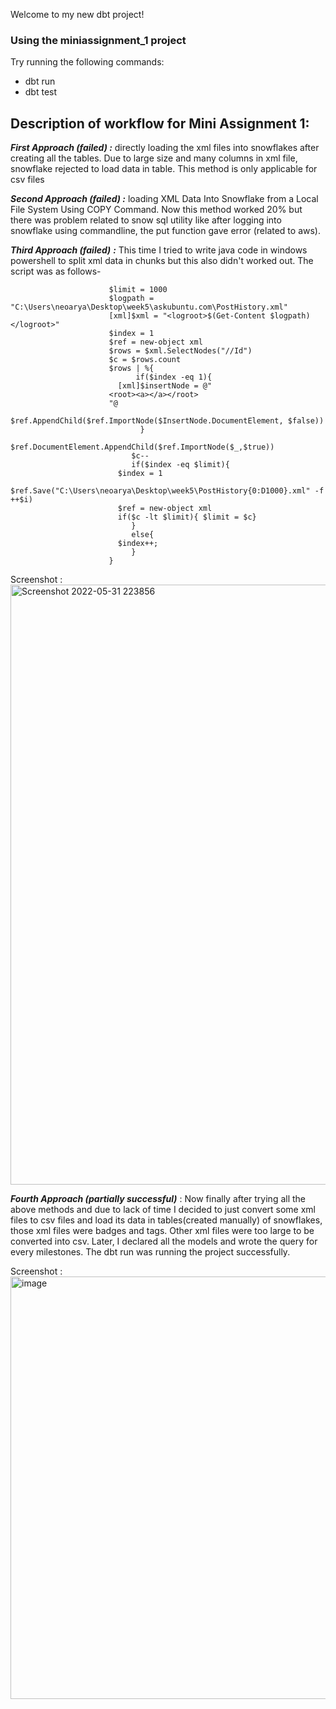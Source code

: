 Welcome to my new dbt project!

### Using the miniassignment_1 project

Try running the following commands:
- dbt run
- dbt test

## Description of workflow for Mini Assignment 1:

_**First Approach (failed) :**_ directly loading the xml files into snowflakes after creating all the tables. Due to large size and many columns in xml file, snowflake rejected to load data in table. This method is only applicable for csv files

_**Second Approach (failed) :**_ loading XML Data Into Snowflake from a Local File System Using COPY Command. Now this method worked 20% but there was problem related to snow sql utility like after logging into snowflake using commandline, the put function gave error (related to aws).

_**Third Approach (failed)** **:**_ This time I tried to write java code in windows powershell to split xml data in chunks but this also didn't worked out. The script was as follows-
                          
                          $limit = 1000
                          $logpath = "C:\Users\neoarya\Desktop\week5\askubuntu.com\PostHistory.xml"
                          [xml]$xml = "<logroot>$(Get-Content $logpath)</logroot>"
                          $index = 1
                          $ref = new-object xml
                          $rows = $xml.SelectNodes("//Id")
                          $c = $rows.count
                          $rows | %{
                                if($index -eq 1){
                            [xml]$insertNode = @"
                          <root><a></a></root>
                          "@
                            $ref.AppendChild($ref.ImportNode($InsertNode.DocumentElement, $false))
                                 }
                                 $ref.DocumentElement.AppendChild($ref.ImportNode($_,$true))
                               $c--
                               if($index -eq $limit){
                            $index = 1
                            $ref.Save("C:\Users\neoarya\Desktop\week5\PostHistory{0:D1000}.xml" -f ++$i)
                            $ref = new-object xml
                            if($c -lt $limit){ $limit = $c}
                               }
                               else{
                            $index++;
                               }
                          }

Screenshot : <img width="960" alt="Screenshot 2022-05-31 223856" src="https://user-images.githubusercontent.com/104750261/171236793-babbc5d4-7216-4b89-93ec-c792b1fa0d53.png">

_**Fourth Approach (partially successful)**_ : Now finally after trying all the above methods and due to lack of time I decided to just convert some xml files to csv files and load its data in tables(created manually) of snowflakes, those xml files were badges and tags. Other xml files were too large to be converted into csv.
Later, I declared all the models and wrote the query for every milestones. The dbt run was running the project successfully.

Screenshot : <img width="676" alt="image" src="https://user-images.githubusercontent.com/104750261/171244268-3eb177b2-586a-435f-924c-2b8ff60d936f.png">


